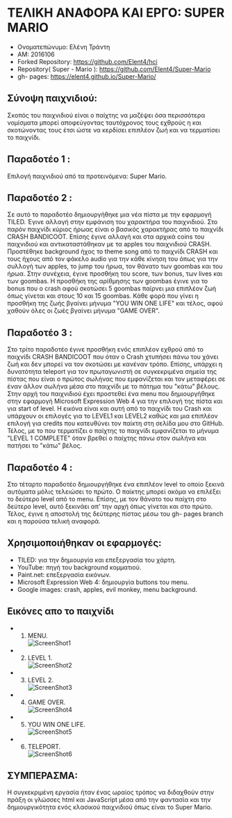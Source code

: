 # ΤΕΛΙΚΗ ΑΝΑΦΟΡΑ ΚΑΙ ΕΡΓΟ: SUPER MARIO 
- Ονοματεπώνυμο: Ελένη Τράντη
- ΑΜ: 2016106
- Forked Repository: https://github.com/Elent4/hci
- Repository( Super - Mario ): https://github.com/Elent4/Super-Mario
- gh- pages: https://elent4.github.io/Super-Mario/

## Σύνοψη παιχνιδιού:

Σκοπός του παιχνιδιού είναι ο παίχτης να μαζέψει όσα περισσότερα νομίσματα μπορεί αποφεύγοντας ταυτόχρονος τους εχθρούς η και σκοτώνοντας τους έτσι ώστε να κερδίσει επιπλέον ζωή και να τερματίσει το παιχνίδι.
 
## Παραδοτέο 1 :

Επιλογή παιχνιδιού από τα προτεινόμενα: Super Mario.

## Παραδοτέο 2 : 

Σε αυτό το παραδοτέο δημιουργήθηκε μια νέα πίστα με την εφαρμογή TILED. Έγινε αλλαγή στην εμφάνιση του χαρακτήρα του παιχνιδιού. Στο παρόν παιχνίδι κύριος ήρωας είναι ο βασικός χαρακτήρας από το παιχνίδι CRASH BANDICOOT. Επίσης έγινε αλλαγή και στα αρχικά coins του παιχνιδιού και αντικαταστάθηκαν με τα apples του παιχνιδιού CRASH. Προστέθηκε background ήχος το theme song από το παιχνίδι CRASH και τους ήχους από τον φάκελο audio για την κάθε κίνηση του όπως για την συλλογή των apples, το jump του ήρωα, τον θάνατο των goombas και του ήρωα. Στην συνέχεια, έγινε προσθήκη του score, των bonus, των lives και των goombas. Η προσθήκη της αρίθμησης των goombas έγινε για το bonus που ο crash αφού σκοτώσει 5 goombas παίρνει μια επιπλέον ζωή όπως γίνεται και στους 10 και 15 goombas. Κάθε φορά που γίνει η προσθήκη της ζωής βγαίνει μήνυμα "YOU WIN ONE LIFE" και τέλος, αφού χαθούν όλες οι ζωές βγαίνει μήνυμα "GAME OVER". 

## Παραδοτέο 3 :

Στο τρίτο παραδοτέο έγινε προσθήκη ενός επιπλέον εχθρού από το παιχνίδι CRASH BANDICOOT που όταν ο Crash χτυπήσει πάνω του χάνει ζωή και δεν μπορεί να τον σκοτώσει με κανέναν τρόπο. Επίσης, υπάρχει η δυνατότητα teleport για τον πρωταγωνιστή σε συγκεκριμένα σημεία της πίστας που είναι ο πρώτος σωλήνας που εμφανίζεται και τον μεταφέρει σε έναν άλλον σωλήνα μέσα στο παιχνίδι με το πάτημα του "κάτω" βέλους. Στην αρχή του παιχνιδιού έχει προστεθεί ένα menu που δημιουργήθηκε στην εφαρμογή Microsoft Expression Web 4 για την επιλογή της πίστα και για start of level. Η εικόνα είναι και αυτή από το παιχνίδι του Crash και υπάρχουν οι επιλογές για το LEVEL1 και LEVEL2 καθώς και μια επιπλέον επιλογή για credits που κατευθύνει τον παίκτη στη σελίδα μου στο GitHub. Τέλος, με το που τερματίζει ο παίχτης το παιχνίδι εμφανίζεται το μήνυμα "LEVEL 1 COMPLETE" όταν βρεθεί ο παίχτης πάνω στον σωλήνα και πατήσει το "κάτω" βέλος.

## Παραδοτέο 4 :

Στο τέταρτο παραδοτέο δημιουργήθηκε ένα επιπλέον level το οποίο ξεκινά αυτόματα μόλις τελειώσει το πρώτο. Ο παίκτης μπορεί ακόμα να επιλέξει το δεύτερο level από το menu. Επίσης, με τον θάνατο του παίχτη στο δεύτερο level, αυτό ξεκινάει απ’ την αρχή όπως γίνεται και στο πρώτο. Τέλος, έγινε η αποστολή της δεύτερης πίστας μέσω του gh- pages branch και η παρούσα τελική αναφορά. 

## Χρησιμοποιήθηκαν οι εφαρμογές: 

- TILED: για την δημιουργία και επεξεργασία του χάρτη. 
- YouTube: πηγή του background κομματιού. 
- Paint.net: επεξεργασία εικόνων.
- Microsoft Expression Web 4: δημιουργία buttons του menu. 
- Google images: crash, apples, evil monkey, menu background.

## Εικόνες απο το παιχνίδι
- 1.	MENU.                             
![ScreenShot1](https://github.com/Elent4/hci/blob/2016106/projects/2016106/menu.png)

- 2.	LEVEL 1.                                               
![ScreenShot2](https://github.com/Elent4/hci/blob/2016106/projects/2016106/level1.png)

- 3.	LEVEL 2.                                                            
![ScreenShot3](https://github.com/Elent4/hci/blob/2016106/projects/2016106/level2.png)

- 4.	GAME OVER.                                                                  
![ScreenShot4](https://github.com/Elent4/hci/blob/2016106/projects/2016106/gameover.png)
 	
- 5.	YOU WIN ONE LIFE.                                                    
![ScreenShot5](https://github.com/Elent4/hci/blob/2016106/projects/2016106/life.png) 

- 6.	TELEPORT.                                                
![ScreenShot6](https://github.com/Elent4/hci/blob/2016106/projects/2016106/teleport.png) 

## ΣΥΜΠΕΡΑΣΜΑ:

Η συγκεκριμένη εργασία ήταν ένας ωραίος τρόπος να διδαχθούν στην πράξη οι γλώσσες html και JavaScript μέσα από την φαντασία και την δημιουργικότητα ενός κλασικού παιχνιδιού όπως είναι το Super Mario. 
